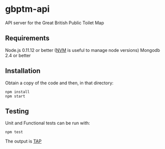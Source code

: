 gbptm-api
=========

API server for the Great British Public Toilet Map

Requirements
------------

Node.js 0.11.12 or better ([NVM](https://github.com/creationix/nvm) is useful to manage node versions)
Mongodb 2.4 or better

Installation
------------

Obtain a copy of the code and then, in that directory:

    npm install
    npm start

Testing
-------

Unit and Functional tests can be run with:

    npm test

The output is [TAP](http://testanything.org/)